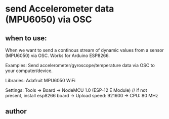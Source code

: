 # send Accelerometer data (MPU6050) via OSC

## when to use:
When we want to send a continous stream of dynamic values from a sensor (MPU6050) via OSC.
Works for Arduino ESP8266.

Examples:
Send accelerometer/gyroscope/temperature data via OSC to your computer/device.

Libraries:
Adafruit MPU6050
WiFi

Settings:
Tools -> Board -> NodeMCU 1.0 (ESP-12 E Module) // if not present, install esp8266 board
               -> Upload speed: 921600
               -> CPU: 80 MHz
               

## author

